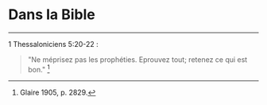 # Dans la Bible

***

1 Thessaloniciens 5:20-22 :

> "Ne méprisez pas les prophéties. Eprouvez tout; retenez ce qui est bon." [^1]

[^1]: Glaire 1905, p. 2829.
